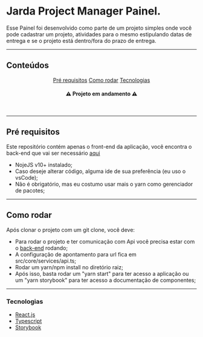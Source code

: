 # Jarda Project Manager Painel.

<p align="left">Esse Painel foi desenvolvido como parte de um projeto 
simples onde você pode cadastrar um projeto, atividades para o mesmo estipulando datas de entrega e se o projeto está dentro/fora do prazo de entrega.</p>

---
## Conteúdos

<p align="center">
 <a href="#pré-requisitos">Pré requisitos</a> 
 <a href="#como-rodar">Como rodar</a> 
 <a href="#tecnologias">Tecnologias</a> 
</p>

<h4 align="center"> 
 ⚠️ Projeto em andamento ⚠️
</h4>

<br>

---

## Pré requisitos

Este repositório contém apenas o front-end da aplicação, você encontra o back-end que vai ser necessário [aqui](https://github.com/JardaCoder/jardapm-api)

- NojeJS v10+ instalado;
- Caso deseje alterar código, alguma ide de sua preferência (eu uso o vsCode);
- Não é obrigatório, mas eu costumo usar mais o yarn como gerenciador de pacotes;


---

## Como rodar

Após clonar o projeto com um git clone, você deve:

- Para rodar o projeto e ter comunicação com Api você precisa estar com o [back-end](https://github.com/JardaCoder/jardapm-api) rodando;
- A configuração de apontamento para url fica em src/core/services/api.ts;
- Rodar um yarn/npm install no diretório raiz;
- Após isso, basta rodar um "yarn start" para ter acesso a aplicação ou um "yarn storybook" para ter acesso a documentação de componentes;

---

### Tecnologias

- [React.js](https://pt-br.reactjs.org)
- [Typescript](https://www.typescriptlang.org)
- [Storybook](https://storybook.js.org)



